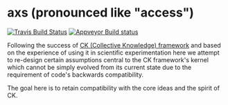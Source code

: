 axs (pronounced like "access")
==============================

[![Travis Build Status](https://app.travis-ci.com/ens-lg4/ce-kernel.svg?branch=dev_02)](https://app.travis-ci.com/ens-lg4/ce-kernel)
[![Appveyor Build status](https://ci.appveyor.com/api/projects/status/lrfwjca630klbku3/branch/master?svg=true)](https://ci.appveyor.com/project/ens-lg4/axs/branch/master)

Following the success of [CK (Collective Knowledge) framework](https://github.com/ctuning/ck)
and based on the experience of using it in scientific experimentation
here we attempt to re-design certain assumptions central to the CK framework's kernel
which cannot be simply evolved from its current state due to the requirement of code's backwards compatibility.

The goal here is to retain compatibility with the core ideas and the spirit of CK.
